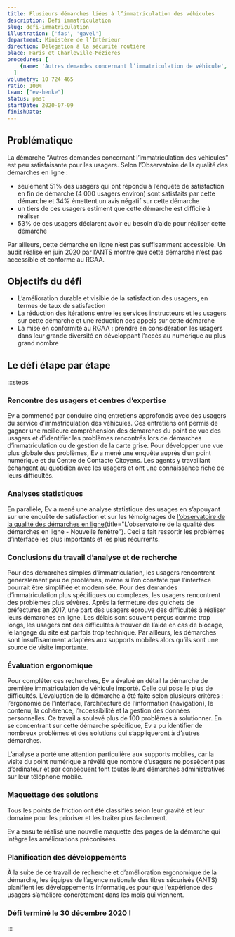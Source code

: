 ```yaml
---
title: Plusieurs démarches liées à l’immatriculation des véhicules
description: Défi immatriculation
slug: defi-immatriculation
illustration: ['fas', 'gavel']
department: Ministère de l’Intérieur
direction: Délégation à la sécurité routière
place: Paris et Charleville-Mézières
procedures: [
    {name: 'Autres demandes concernant l’immatriculation de véhicule', url: 'https://immatriculation.ants.gouv.fr/'},
  ]
volumetry: 10 724 465
ratio: 100%
team: ["ev-henke"]
status: past
startDate: 2020-07-09
finishDate:
---
```


## Problématique

La démarche “Autres demandes concernant l’immatriculation des véhicules” est peu satisfaisante pour les usagers. Selon l’Observatoire de la qualité des démarches en ligne :
-	seulement 51% des usagers qui ont répondu à l’enquête de satisfaction en fin de démarche (4 000 usagers environ) sont satisfaits par cette démarche et 34% émettent un avis négatif sur cette démarche
-	un tiers de ces usagers estiment que cette démarche est difficile à réaliser
-	53% de ces usagers déclarent avoir eu besoin d’aide pour réaliser cette démarche

Par ailleurs, cette démarche en ligne n’est pas suffisamment accessible. Un audit réalisé en juin 2020 par l’ANTS montre que cette démarche n’est pas accessible et conforme au RGAA.


## Objectifs du défi

-	L’amélioration durable et visible de la satisfaction des usagers, en termes de taux de satisfaction
-	La réduction des itérations entre les services instructeurs et les usagers sur cette démarche et une réduction des appels sur cette démarche
-	La mise en conformité au RGAA : prendre en considération les usagers dans leur grande diversité en développant l’accès au numérique au plus grand nombre


## Le défi étape par étape

:::steps
### Rencontre des usagers et centres d’expertise

Ev a commencé par conduire cinq entretiens approfondis avec des usagers du service d’immatriculation des véhicules. Ces entretiens ont permis de gagner une meilleure compréhension des démarches du point de vue des usagers et d’identifier les problèmes rencontrés lors de démarches d’immatriculation ou de gestion de la carte grise. Pour développer une vue plus globale des problèmes, Ev a mené une enquête auprès d’un point numérique et du Centre de Contacte Citoyens. Les agents y travaillant échangent au quotidien avec les usagers et ont une connaissance riche de leurs difficultés.

### Analyses statistiques

En parallèle, Ev a mené une analyse statistique des usages en s’appuyant sur une enquête de satisfaction et sur les témoignages de [l’observatoire de la qualité des démarches en ligne](https://observatoire.numerique.gouv.fr/){title="L’observatoire de la qualité des démarches en ligne - Nouvelle fenêtre"}. Ceci a fait ressortir les problèmes d’interface les plus importants et les plus récurrents.

### Conclusions du travail d’analyse et de recherche

Pour des démarches simples d’immatriculation, les usagers rencontrent généralement peu de problèmes, même si l’on constate que l’interface pourrait être simplifiée et modernisée. Pour des demandes d’immatriculation plus spécifiques ou complexes, les usagers rencontrent des problèmes plus sévères. Après la fermeture des guichets de préfectures en 2017, une part des usagers éprouve des difficultés à réaliser leurs démarches en ligne. Les délais sont souvent perçus comme trop longs, les usagers ont des difficultés à trouver de l’aide en cas de blocage, le langage du site est parfois trop technique. Par ailleurs, les démarches sont insuffisamment adaptées aux supports mobiles alors qu’ils sont une source de visite importante.

### Évaluation ergonomique

Pour compléter ces recherches, Ev a évalué en détail la démarche de première immatriculation de véhicule importé. Celle qui pose le plus de difficultés. L’évaluation de la démarche a été faite selon plusieurs critères : l’ergonomie de l’interface, l’architecture de l’information (navigation), le contenu, la cohérence, l’accessibilité et la gestion des données personnelles. Ce travail a soulevé plus de 100 problèmes à solutionner. En se concentrant sur cette démarche spécifique, Ev a pu identifier de nombreux problèmes et des solutions qui s’appliqueront à d’autres démarches.

L’analyse a porté une attention particulière aux supports mobiles, car la visite du point numérique a révélé que nombre d’usagers ne possèdent pas d’ordinateur et par conséquent font toutes leurs démarches administratives sur leur téléphone mobile.

### Maquettage des solutions

Tous les points de friction ont été classifiés selon leur gravité et leur domaine pour les prioriser et les traiter plus facilement.

Ev a ensuite réalisé une nouvelle maquette des pages de la démarche qui intègre les améliorations préconisées.

### Planification des développements

À la suite de ce travail de recherche et d’amélioration ergonomique de la démarche, les équipes de l’agence nationale des titres sécurisés (ANTS) planifient les développements informatiques pour que l’expérience des usagers s’améliore concrètement dans les mois qui viennent.

### Défi terminé le 30 décembre 2020 !
:::
